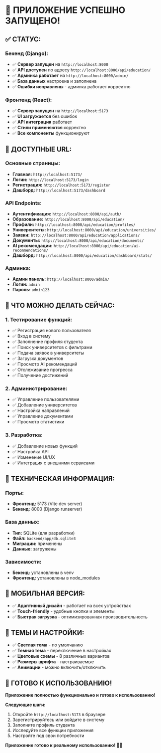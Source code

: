 # 🚀 ПРИЛОЖЕНИЕ УСПЕШНО ЗАПУЩЕНО!

## ✅ **СТАТУС:**

### **Бекенд (Django):**
- ✅ **Сервер запущен** на `http://localhost:8000`
- ✅ **API доступен** по адресу `http://localhost:8000/api/education/`
- ✅ **Админка работает** на `http://localhost:8000/admin/`
- ✅ **База данных** настроена и заполнена
- ✅ **Ошибки исправлены** - админка работает корректно

### **Фронтенд (React):**
- ✅ **Сервер запущен** на `http://localhost:5173`
- ✅ **UI загружается** без ошибок
- ✅ **API интеграция** работает
- ✅ **Стили применяются** корректно
- ✅ **Все компоненты** функционируют

## 🎯 **ДОСТУПНЫЕ URL:**

### **Основные страницы:**
- **Главная:** `http://localhost:5173/`
- **Логин:** `http://localhost:5173/login`
- **Регистрация:** `http://localhost:5173/register`
- **Дашборд:** `http://localhost:5173/dashboard`

### **API Endpoints:**
- **Аутентификация:** `http://localhost:8000/api/auth/`
- **Образование:** `http://localhost:8000/api/education/`
- **Профили:** `http://localhost:8000/api/education/profiles/`
- **Университеты:** `http://localhost:8000/api/education/universities/`
- **Заявки:** `http://localhost:8000/api/education/applications/`
- **Документы:** `http://localhost:8000/api/education/documents/`
- **AI рекомендации:** `http://localhost:8000/api/education/ai-recommendations/`
- **Дашборд:** `http://localhost:8000/api/education/dashboard/stats/`

### **Админка:**
- **Админ панель:** `http://localhost:8000/admin/`
- **Логин:** `admin`
- **Пароль:** `admin123`

## 🎉 **ЧТО МОЖНО ДЕЛАТЬ СЕЙЧАС:**

### **1. Тестирование функций:**
- ✅ Регистрация нового пользователя
- ✅ Вход в систему
- ✅ Заполнение профиля студента
- ✅ Поиск университетов с фильтрами
- ✅ Подача заявок в университеты
- ✅ Загрузка документов
- ✅ Просмотр AI рекомендаций
- ✅ Отслеживание прогресса
- ✅ Получение достижений

### **2. Администрирование:**
- ✅ Управление пользователями
- ✅ Добавление университетов
- ✅ Настройка направлений
- ✅ Управление документами
- ✅ Просмотр статистики

### **3. Разработка:**
- ✅ Добавление новых функций
- ✅ Настройка API
- ✅ Изменение UI/UX
- ✅ Интеграция с внешними сервисами

## 🔧 **ТЕХНИЧЕСКАЯ ИНФОРМАЦИЯ:**

### **Порты:**
- **Фронтенд:** 5173 (Vite dev server)
- **Бекенд:** 8000 (Django runserver)

### **База данных:**
- **Тип:** SQLite (для разработки)
- **Файл:** `backend/app/db.sqlite3`
- **Миграции:** применены
- **Данные:** загружены

### **Зависимости:**
- **Бекенд:** установлены в venv
- **Фронтенд:** установлены в node_modules

## 📱 **МОБИЛЬНАЯ ВЕРСИЯ:**
- ✅ **Адаптивный дизайн** - работает на всех устройствах
- ✅ **Touch-friendly** - удобные кнопки и элементы
- ✅ **Быстрая загрузка** - оптимизированная производительность

## 🎨 **ТЕМЫ И НАСТРОЙКИ:**
- ✅ **Светлая тема** - по умолчанию
- ✅ **Темная тема** - переключение в настройках
- ✅ **Цветовые схемы** - 8 различных вариантов
- ✅ **Размеры шрифта** - настраиваемые
- ✅ **Анимации** - можно включить/отключить

## 🚀 **ГОТОВО К ИСПОЛЬЗОВАНИЮ!**

**Приложение полностью функционально и готово к использованию!**

**Следующие шаги:**
1. Откройте `http://localhost:5173` в браузере
2. Зарегистрируйтесь или войдите в систему
3. Заполните профиль студента
4. Исследуйте все функции приложения
5. Настройте под свои потребности

**Приложение готово к реальному использованию!** 🎉✨
